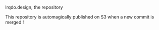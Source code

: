 lrqdo.design, the repository

This repository is automagically published on S3 when a new commit is merged !
